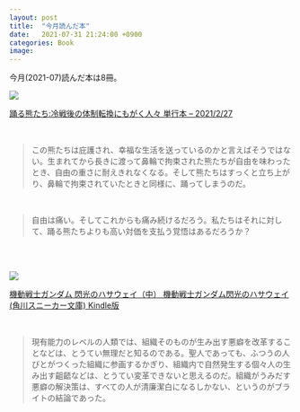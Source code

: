 ```yaml
---
layout: post
title:  "今月読んだ本"
date:   2021-07-31 21:24:00 +0900
categories: Book
image: 
---
```

今月(2021-07)読んだ本は8冊。<br>


<p><a href="https://www.amazon.co.jp/dp/4560098239?&linkCode=li2&tag=peipeipe-22&linkId=0e2645ccab71318962b574a85b24352a&language=ja_JP&ref_=as_li_ss_il" target="_blank" rel="nofollow"><img border="0" src="//ws-fe.amazon-adsystem.com/widgets/q?_encoding=UTF8&ASIN=4560098239&Format= _SL250_&ID=AsinImage&MarketPlace=JP&ServiceVersion=20070822&WS=1&tag=peipeipe-22&language=ja_JP" ></a><img src="https://ir-jp.amazon-adsystem.com/e/ir?t=peipeipe-22&language=ja_JP&l=li2&o=9&a=4560098239" width="1" height="1" border="0" alt="" style="border:none !important; margin:0px !important;" /></p> <p><a href="https://www.amazon.co.jp/dp/4560098239?&linkCode=li2&tag=peipeipe-22&linkId=0e2645ccab71318962b574a85b24352a&language=ja_JP&ref_=as_li_ss_il" target="_blank" rel="nofollow">踊る熊たち:冷戦後の体制転換にもがく人々 単行本 – 2021/2/27</a></p>
<br/>
<blockquote>
この熊たちは庇護され、幸福な生活を送っているのかと言えばそうではない。生まれてから長きに渡って鼻輪で拘束された熊たちが自由を味わったとき、自由の重さに耐えきれなくなる。そして熊たちはすっくと立ち上がり、鼻輪で拘束されていたときと同様に、踊ってしまうのだ。
</blockquote>
<br/>
<blockquote>
自由は痛い。そしてこれからも痛み続けるだろう。私たちはそれに対して、踊る熊たちよりも高い対価を支払う覚悟はあるだろうか？
</blockquote>
<br/>
<br/>
<p><a href="https://www.amazon.co.jp/dp/B00GZMBUFG?&linkCode=li2&tag=peipeipe-22&linkId=83a3cc5f34e235745c00f989f7ea7991&language=ja_JP&ref_=as_li_ss_il" target="_blank" rel="nofollow"><img border="0" src="//ws-fe.amazon-adsystem.com/widgets/q?_encoding=UTF8&ASIN=B00GZMBUFG&Format= _SL250_&ID=AsinImage&MarketPlace=JP&ServiceVersion=20070822&WS=1&tag=peipeipe-22&language=ja_JP" ></a><img src="https://ir-jp.amazon-adsystem.com/e/ir?t=peipeipe-22&language=ja_JP&l=li2&o=9&a=B00GZMBUFG" width="1" height="1" border="0" alt="" style="border:none !important; margin:0px !important;" /></p> <p><a href="https://www.amazon.co.jp/dp/B00GZMBUFG?&linkCode=li2&tag=peipeipe-22&linkId=83a3cc5f34e235745c00f989f7ea7991&language=ja_JP&ref_=as_li_ss_il" target="_blank" rel="nofollow">機動戦士ガンダム 閃光のハサウェイ（中） 機動戦士ガンダム閃光のハサウェイ (角川スニーカー文庫) Kindle版</a></p>
<br/>
<blockquote>
現有能力のレベルの人類では、組織そのものが生み出す悪癖を改革することなどは、とうてい無理だと知るのである。聖人であっても、ふつうの人びとがつくった組織に参画するかぎり、組織内で自然発生する個々人の生み出す齟齬などは、とうてい変革できないと思えるのだ。組織がうみだす悪癖の解決策は、すべての人が清廉潔白になるしかない、というのがブライトの結論であった。
</blockquote>
